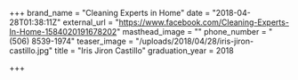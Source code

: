 +++
brand_name = "Cleaning Experts in Home"
date = "2018-04-28T01:38:11Z"
external_url = "https://www.facebook.com/Cleaning-Experts-In-Home-1584020191678202"
masthead_image = ""
phone_number = "(506) 8539-1974"
teaser_image = "/uploads/2018/04/28/iris-jiron-castillo.jpg"
title = "Iris Jiron Castillo"
graduation_year = 2018

+++
